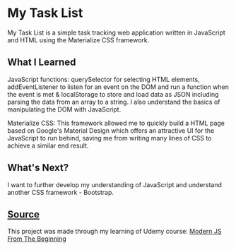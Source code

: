 # My Task List

My Task List is a simple task tracking web application written in JavaScript and HTML using the Materialize CSS framework.

## What I Learned

JavaScript functions: querySelector for selecting HTML elements, addEventListener to listen for an event on the DOM and run a function when the event is met & localStorage to store and load data as JSON including parsing the data from an array to a string. I also understand the basics of manipulating the DOM with JavaScript.

Materialize CSS: This framework allowed me to quickly build a HTML page based on Google's Material Design which offers an attractive UI for the JavaScript to run behind, saving me from writing many lines of CSS to achieve a similar end result.

## What's Next?

I want to further develop my understanding of JavaScript and understand another CSS framework - Bootstrap.

## [Source](https://github.com/bradtraversy/modern_js_udemy_projects/tree/master/tasklist_project)

This project was made through my learning of Udemy course: [Modern JS From The Beginning](https://www.udemy.com/course/modern-javascript-from-the-beginning/)
